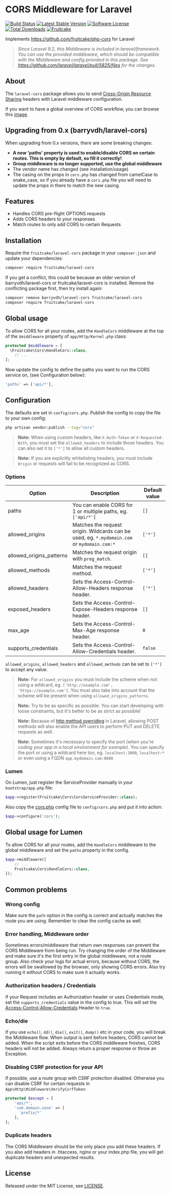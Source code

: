 # CORS Middleware for Laravel

[![Build Status][ico-actions]][link-actions]
[![Latest Stable Version](https://poser.pugx.org/fruitcake/laravel-cors/version.png)](https://packagist.org/packages/fruitcake/laravel-cors)
[![Software License][ico-license]](LICENSE.md)
[![Total Downloads][ico-downloads]][link-downloads]
[![Fruitcake](https://img.shields.io/badge/Powered%20By-Fruitcake-b2bc35.svg)](https://fruitcake.nl/)

Implements https://github.com/fruitcake/php-cors for Laravel

> *Since Laravel 9.2, this Middleware is included in laravel/framework. You can use the provided middleware, which should be compatible with the Middleware and config provided in this package. See https://github.com/laravel/laravel/pull/5825/files for the changes.*

## About

The `laravel-cors` package allows you to send [Cross-Origin Resource Sharing](http://enable-cors.org/)
headers with Laravel middleware configuration.

If you want to have a global overview of CORS workflow, you can  browse
this [image](http://www.html5rocks.com/static/images/cors_server_flowchart.png).

## Upgrading from 0.x (barryvdh/laravel-cors)
When upgrading from 0.x versions, there are some breaking changes:
 - **A new 'paths' property is used to enable/disable CORS on certain routes. This is empty by default, so fill it correctly!**
 - **Group middleware is no longer supported, use the global middleware**
 - The vendor name has changed (see installation/usage)
 - The casing on the props in `cors.php` has changed from camelCase to snake_case, so if you already have a `cors.php` file you will need to update the props in there to match the new casing.

## Features

* Handles CORS pre-flight OPTIONS requests
* Adds CORS headers to your responses
* Match routes to only add CORS to certain Requests

## Installation

Require the `fruitcake/laravel-cors` package in your `composer.json` and update your dependencies:
```sh
composer require fruitcake/laravel-cors
```

If you get a conflict, this could be because an older version of barryvdh/laravel-cors or fruitcake/laravel-cors is installed. Remove the conflicting package first, then try install again:

```sh
composer remove barryvdh/laravel-cors fruitcake/laravel-cors
composer require fruitcake/laravel-cors
```

## Global usage

To allow CORS for all your routes, add the `HandleCors` middleware at the top of the `$middleware` property of  `app/Http/Kernel.php` class:

```php
protected $middleware = [
  \Fruitcake\Cors\HandleCors::class,
    // ...
];
```

Now update the config to define the paths you want to run the CORS service on, (see Configuration below):

```php
'paths' => ['api/*'],
```

## Configuration

The defaults are set in `config/cors.php`. Publish the config to copy the file to your own config:
```sh
php artisan vendor:publish --tag="cors"
```
> **Note:** When using custom headers, like `X-Auth-Token` or `X-Requested-With`, you must set the `allowed_headers` to include those headers. You can also set it to `['*']` to allow all custom headers.

> **Note:** If you are explicitly whitelisting headers, you must include `Origin` or requests will fail to be recognized as CORS.


### Options

| Option                   | Description                                                              | Default value |
|--------------------------|--------------------------------------------------------------------------|---------------|
| paths                    | You can enable CORS for 1 or multiple paths, eg. `['api/*'] `            | `[]`          |
| allowed_origins          | Matches the request origin. Wildcards can be used, eg. `*.mydomain.com` or `mydomain.com:*`  | `['*']`       |
| allowed_origins_patterns | Matches the request origin with `preg_match`.                            | `[]`          |
| allowed_methods          | Matches the request method.                                              | `['*']`       |
| allowed_headers          | Sets the Access-Control-Allow-Headers response header.                   | `['*']`       |
| exposed_headers          | Sets the Access-Control-Expose-Headers response header.                  | `[]`       |
| max_age                  | Sets the Access-Control-Max-Age response header.                         | `0`           |
| supports_credentials     | Sets the Access-Control-Allow-Credentials header.                        | `false`       |


`allowed_origins`, `allowed_headers` and `allowed_methods` can be set to `['*']` to accept any value.

> **Note:** For `allowed_origins` you must include the scheme when not using a wildcard, eg. `['http://example.com', 'https://example.com']`. You must also take into account that the scheme will be present when using `allowed_origins_patterns`.

> **Note:** Try to be as specific as possible. You can start developing with loose constraints, but it's better to be as strict as possible!

> **Note:** Because of [http method overriding](http://symfony.com/doc/current/reference/configuration/framework.html#http-method-override) in Laravel, allowing POST methods will also enable the API users to perform PUT and DELETE requests as well.

> **Note:** Sometimes it's necessary to specify the port _(when you're coding your app in a local environment for example)_. You can specify the port or using a wildcard here too, eg. `localhost:3000`, `localhost:*` or even using a FQDN `app.mydomain.com:8080`

### Lumen

On Lumen, just register the ServiceProvider manually in your `bootstrap/app.php` file:

```php
$app->register(Fruitcake\Cors\CorsServiceProvider::class);
```

Also copy the [cors.php](https://github.com/fruitcake/laravel-cors/blob/master/config/cors.php) config file to `config/cors.php` and put it into action:

```php
$app->configure('cors');
```

## Global usage for Lumen

To allow CORS for all your routes, add the `HandleCors` middleware to the global middleware and set the `paths` property in the config.

```php
$app->middleware([
    // ...
    Fruitcake\Cors\HandleCors::class,
]);
```

## Common problems

### Wrong config

Make sure the `path` option in the config is correct and actually matches the route you are using. Remember to clear the config cache as well.

### Error handling, Middleware order

Sometimes errors/middleware that return own responses can prevent the CORS Middleware from being run. Try changing the order of the Middleware and make sure it's the first entry in the global middleware, not a route group. Also check your logs for actual errors, because without CORS, the errors will be swallowed by the browser, only showing CORS errors. Also try running it without CORS to make sure it actually works.

### Authorization headers / Credentials

If your Request includes an Authorization header or uses Credentials mode, set the `supports_credentials` value in the config to true. This will set the [Access-Control-Allow-Credentials](https://developer.mozilla.org/en-US/docs/Web/HTTP/Headers/Access-Control-Allow-Credentials) Header to `true`.

### Echo/die

If you use `echo()`, `dd()`, `die()`, `exit()`, `dump()` etc in your code, you will break the Middleware flow. When output is sent before headers, CORS cannot be added. When the script exits before the CORS middleware finishes, CORS headers will not be added. Always return a proper response or throw an Exception.

### Disabling CSRF protection for your API

If possible, use a route group with CSRF protection disabled.
Otherwise you can disable CSRF for certain requests in `App\Http\Middleware\VerifyCsrfToken`:

```php
protected $except = [
    'api/*',
    'sub.domain.zone' => [
      'prefix/*'
    ],
];
```

### Duplicate headers
The CORS Middleware should be the only place you add these headers. If you also add headers in .htaccess, nginx or your index.php file, you will get duplicate headers and unexpected results.

## License

Released under the MIT License, see [LICENSE](LICENSE).

[ico-version]: https://img.shields.io/packagist/v/fruitcake/laravel-cors.svg?style=flat-square
[ico-license]: https://img.shields.io/badge/license-MIT-brightgreen.svg?style=flat-square
[ico-actions]: https://github.com/fruitcake/laravel-cors/actions/workflows/run-tests.yml/badge.svg
[ico-scrutinizer]: https://img.shields.io/scrutinizer/coverage/g/fruitcake/laravel-cors.svg?style=flat-square
[ico-code-quality]: https://img.shields.io/scrutinizer/g/fruitcake/laravel-cors.svg?style=flat-square
[ico-downloads]: https://img.shields.io/packagist/dt/fruitcake/laravel-cors.svg?style=flat-square

[link-packagist]: https://packagist.org/packages/fruitcake/laravel-cors
[link-actions]: https://github.com/fruitcake/laravel-cors/actions
[link-scrutinizer]: https://scrutinizer-ci.com/g/fruitcake/laravel-cors/code-structure
[link-code-quality]: https://scrutinizer-ci.com/g/fruitcake/laravel-cors
[link-downloads]: https://packagist.org/packages/fruitcake/laravel-cors
[link-author]: https://github.com/fruitcake
[link-contributors]: ../../contributors
